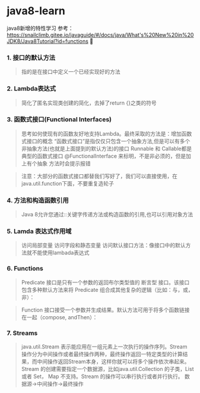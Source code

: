 # java8-learn
java8新增的特性学习
参考：https://snailclimb.gitee.io/javaguide/#/docs/java/What's%20New%20in%20JDK8/Java8Tutorial?id=functions
:memo:
### 1. 接口的默认方法

> 指的是在接口中定义一个已经实现好的方法

### 2. Lambda表达式

> 简化了匿名实现类创建的简化，去掉了return {}之类的符号

### 3. 函数式接口(Functional Interfaces)

> 思考如何使现有的函数友好地支持Lambda。最终采取的方法是：增加函数式接口的概念
> “函数式接口”是指仅仅只包含一个抽象方法,但是可以有多个非抽象方法(也就是上面提到的默认方法)的接口
> Runnable  和 Callable都是典型的函数式接口 @FunctionalInterface 来标明，不是非必须的，但是加上有个抽象
> 方法时会提示报错

> 注意：大部分的函数式接口都替我们写好了，我们可以直接使用，在java.util.function下面，不要重复造轮子

### 4. 方法和构造函数引用

> Java 8允许您通过::关键字传递方法或构造函数的引用,也可以引用对象方法

### 5. Lamda 表达式作用域

> 访问局部变量
> 访问字段和静态变量
> 访问默认接口方法：像接口中的默认方法就不能使用lambada表达式

### 6. Functions
> Predicate 接口是只有一个参数的返回布尔类型值的 断言型 接口。该接口包含多种默认方法来将 Predicate 组合成其他复杂的逻辑（比如：与，或，非）：
  
> Function 接口接受一个参数并生成结果。默认方法可用于将多个函数链接在一起（compose, andThen）：
       
### 7. Streams 

> java.util.Stream 表示能应用在一组元素上一次执行的操作序列。Stream 操作分为中间操作或者最终操作两种，最终操作返回一特定类型的计算结果，而中间操作返回Stream本身，这样你就可以将多个操作依次串起来。Stream 的创建需要指定一个数据源，比如java.util.Collection 的子类，List 或者 Set， Map 不支持。Stream 的操作可以串行执行或者并行执行。
> 数据源->中间操作->最终操作


